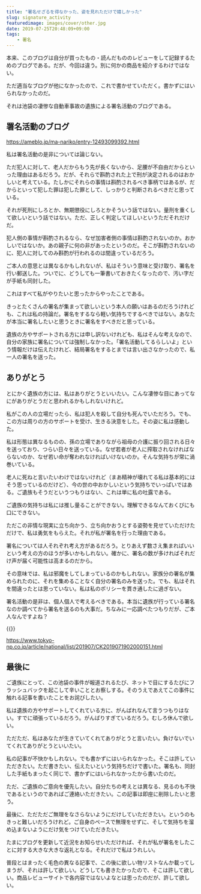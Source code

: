 ```yaml
---
title: "署名せざるを得なかった、姿を見れただけで嬉しかった"
slug: signature_activity
featuredimage: images/cover/other.jpg
date: 2019-07-25T20:48:09+09:00
tags:
    - 署名
---
```


本来、このブログは自分が買ったもの・読んだもののレビューをして記録するためのブログである。だが、今回は違う。別に何かの商品を紹介するわけではない。

ただ適当なブログが他になかったので、これで書かせていただく。書かずにはいられなかったのだ。

それは池袋の凄惨な自動車事故の遺族による署名活動のブログである。

<!--more-->

## 署名活動のブログ

<https://ameblo.jp/ma-nariko/entry-12493099392.html>

私は署名活動の是非については論じない。

ただ犯人に対して、老人だからもう先が長くないから、足腰が不自由だからといった理由はあるだろう。だが、それらで斟酌された上で刑が決定されるのはおかしいと考えている。たしかにそれらの事情は斟酌されるべき事柄ではあるが、だからといって犯した罪は犯した罪として、しっかりと判断されるべきだと思っている。

それが死刑にしろとか、無期懲役にしろとかそういう話ではない。量刑を重くして欲しいという話ではない。ただ、正しく判定してほしいというただそれだけだ。

犯人側の事情が斟酌されるなら、なぜ加害者側の事情は斟酌されないのか。おかしいではないか。あの親子に何の非があったというのだ。そこが斟酌されないのに、犯人に対してのみ斟酌が行われるのは間違っているだろう。

ご本人の意思とは異なるかもしれないが、私はそういう意味と受け取り、署名を行い郵送した。ついでに、どうしても一筆書いておきたくなったので、汚い字だが手紙も同封した。

これはすべて私がやりたいと思ったからやったことである。

きっとたくさんの署名が集まって欲しいという本人の願いはあるのだろうけれども、これは私の持論だ。署名をするなら軽い気持ちでするべきではない。あなたが本当に署名したいと思うときに署名をすべきだと思っている。

遺族の方やサポートされる方には申し訳ないけれども、私はそんな考えなので、自分の家族に署名については強制しなかった。「署名活動してるらしいよ」という情報だけは伝えたけれど、結局署名をするとまでは言い出さなかったので、私一人の署名を送った。

## ありがとう

とにかく遺族の方には、私はありがとうといいたい。こんな凄惨な目にあってなにがありがとうだと思われるかもしれないけれど。

私がこの人の立場だったら、私は犯人を殺して自分も死んでいただろう。でも、この方は周りの方のサポートを受け、生きる決意をした。その姿に私は感動した。

私は形態は異なるものの、孫の立場でありながら祖母の介護に振り回される日々を送っており、つらい日々を送っている。なぜ若者が老人に搾取されなければならないのか、なぜ若い命が奪われなければいけないのか。そんな気持ちが常に渦巻いている。

老人に死ねと言いたいわけではないけれど（まあ精神が壊れてる私は基本的にはそう思っているのだけど）、今の世の中おかしいという気持ちでいっぱいではある。ご遺族もそうだというつもりはない、これは単に私の吐露である。

ご遺族の気持ちは私には推し量ることができない。理解できるなんておくびにも口にできない。

ただこの非情な現実に立ち向かう、立ち向かおうとする姿勢を見せていただけただけで、私は勇気をもらえた。それが私が署名を行った理由である。

署名については人それぞれ考え方があるだろう。とりあえず数さえ集まればいいという考えの方のほうが多いかもしれない。確かに、署名の数が多ければそれだけ声が届く可能性は高まるのだから。

その意味では、私は邪魔をしてしまっているのかもしれない。家族分の署名が集められたのに、それを集めることなく自分の署名のみを送った。でも、私はそれを間違ったとは思っていない。私は私のポリシーを貫き通したに過ぎない。

署名活動の是非は、個人個人で考えるべきである。本当に遺族が行っている署名なのか調べてから署名を送るのも大事だ。ちなみに一応調べたつもりだが、ご本人なんですよね？

{{<youtube Y7TSDYQNJ_U>}}

<https://www.tokyo-np.co.jp/article/national/list/201907/CK2019071902000151.html>

## 最後に

ご遺族にとって、この池袋の事件が報道されるたび、ネットで目にするたびにフラッシュバックを起こして辛いこととお察しする。そのうえであえてこの事件に触れる記事を書いたことをお詫びしたい。

私は遺族の方やサポートしてくれている方に、がんばれなんて言うつもりはない。すでに頑張っているだろう。がんばりすぎているだろう。むしろ休んで欲しい。

ただただ、私はあなたが生きていてくれてありがとうと言いたい。負けないでいてくれてありがとうといいたい。

私の記事が不快かもしれない。でも書かずにはいられなかった。そこは許していただきたい。ただ書きたい、伝えたいという気持ちだけで書いた。署名も、同封した手紙もまったく同じで、書かずにはいられなかったから書いたのだ。

ただ、ご遺族のご意向を優先したい。自分たちの考えとは異なる、見るのも不快であるというのであればご連絡いただきたい。この記事は即座に削除したいと思う。

最後に、ただただご無理をなさらないようにだけしていただきたい。というのもきっと難しいだろうけれど。ご自身のペースで無理をせずに、そして気持ちを溜め込まないようにだけ気をつけていただきたい。

たまにブログを更新して近況をお知らせいただければ、それが私が署名をしたことに対する大きな大きな返礼となる。それだけで私はうれしい。

普段とはまったく毛色の異なる記事で、この後に欲しい物リストなんか載ってしまうが、それは許して欲しい。どうしても書きたかったので、そこは許して欲しい。商品レビューサイトで各内容ではないよなとは思ったのだが、許して欲しい。
